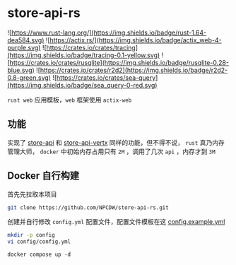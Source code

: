 # store-api-rs

![https://www.rust-lang.org/](https://img.shields.io/badge/rust-1.64-dea584.svg)
![https://actix.rs/](https://img.shields.io/badge/actix_web-4-purple.svg)
![https://crates.io/crates/tracing](https://img.shields.io/badge/tracing-0.1-yellow.svg)
![https://crates.io/crates/rusqlite](https://img.shields.io/badge/rusqlite-0.28-blue.svg)
![https://crates.io/crates/r2d2](https://img.shields.io/badge/r2d2-0.8-green.svg)
![https://crates.io/crates/sea-query](https://img.shields.io/badge/sea_query-0-red.svg)

`rust web` 应用模板，`web` 框架使用 `actix-web`

## 功能

实现了 [store-api](https://github.com/NPCDW/store-api) 和 [store-api-vertx](https://github.com/NPCDW/store-api-vertx) 同样的功能，但不得不说， `rust` 真乃内存管理大师， `docker` 中初始内存占用只有 `2M` ，调用了几次 `api` ，内存才到 `3M`

## Docker 自行构建

首先先拉取本项目
```bash
git clone https://github.com/NPCDW/store-api-rs.git
```

创建并自行修改 `config.yml` 配置文件，配置文件模板在这 [config.example.yml](resources/config/config.example.yml)
```bash
mkdir -p config
vi config/config.yml
```

```base
docker compose up -d
```
